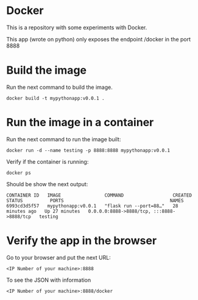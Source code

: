# Docker
This is a repository with some experiments with Docker.

This app (wrote on python) only exposes the endpoint /docker in the port 8888

# Build the image
Run the next command to build the image.

```
docker build -t mypythonapp:v0.0.1 .
```

# Run the image in a container
Run the next command to run the image built:
```
docker run -d --name testing -p 8888:8888 mypythonapp:v0.0.1
```
Verify if the container is running:
```
docker ps
```
Should be show the next output:
```
CONTAINER ID   IMAGE                COMMAND                  CREATED          STATUS          PORTS                                       NAMES
6993cd3d5f57   mypythonapp:v0.0.1   "flask run --port=88…"   28 minutes ago   Up 27 minutes   0.0.0.0:8888->8888/tcp, :::8888->8888/tcp   testing
```

# Verify the app in the browser
Go to your browser and put the next URL:
```
<IP Number of your machine>:8888
```
To see the JSON with information
```
<IP Number of your machine>:8888/docker
```
